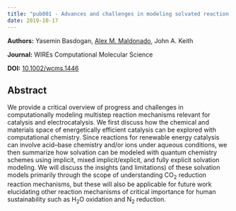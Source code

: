 ```yaml
---
title: "pub001 - Advances and challenges in modeling solvated reaction mechanisms for renewable fuels and chemicals"
date: 2019-10-17
---
```


**Authors:** Yasemin Basdogan, <u>Alex M. Maldonado</u>, John A. Keith

**Journal:** WIREs Computational Molecular Science

**DOI:** [10.1002/wcms.1446](https://doi.org/10.1002/wcms.1446)

## Abstract

We provide a critical overview of progress and challenges in computationally modeling multistep reaction mechanisms relevant for catalysis and electrocatalysis.
We first discuss how the chemical and materials space of energetically efficient catalysis can be explored with computational chemistry.
Since reactions for renewable energy catalysis can involve acid–base chemistry and/or ions under aqueous conditions, we then summarize how solvation can be modeled with quantum chemistry schemes using implicit, mixed implicit/explicit, and fully explicit solvation modeling.
We will discuss the insights (and limitations) of these solvation models primarily through the scope of understanding CO<sub>2</sub> reduction reaction mechanisms, but these will also be applicable for future work elucidating other reaction mechanisms of critical importance for human sustainability such as H<sub>2</sub>O oxidation and N<sub>2</sub> reduction.
